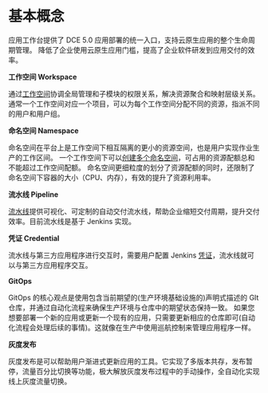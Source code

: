 # 基本概念

应用工作台提供了 DCE 5.0 应用部署的统一入口，支持云原生应用的整个生命周期管理。
降低了企业使用云原生应用门槛，提高了企业软件研发到应用交付的效率。

**工作空间 Workspace**

通过[工作空间](../../ghippo/04UserGuide/02Workspace/ws-folder.md)协调全局管理和子模块的权限关系，解决资源聚合和映射层级关系。
通常一个工作空间对应一个项目，可以为每个工作空间分配不同的资源，指派不同的用户和用户组。

**命名空间 Namespace**

命名空间在平台上是工作空间下相互隔离的更小的资源空间，也是用户实现作业生产的工作区间。
一个工作空间下可以[创建多个命名空间](../../kpanda/07UserGuide/Namespaces/createns.md)，可占用的资源配额总和不能超过工作空间配额。
命名空间更细粒度的划分了资源配额的同时，还限制了命名空间下容器的大小（CPU、内存），有效的提升了资源利用率。

**流水线 Pipeline**

[流水线](../02QuickStart/deploypipline.md)提供可视化、可定制的自动交付流水线，帮助企业缩短交付周期，提升交付效率。目前流水线是基于 Jenkins 实现。

**凭证 Credential**

流水线与第三方应用程序进行交互时，需要用户配置 Jenkins [凭证](../03UserGuide/Pipeline/Credential.md)，流水线就可以与第三方应用程序交互。

**GitOps**

GitOps 的核心观点是使用包含当前期望的(生产环境基础设施的)声明式描述的 GIt 仓库，并通过自动化流程来确保生产环境与仓库中的期望状态保持一致。
如果您想要部署一个新的应用或更新一个现有的应用，只需要更新相应的仓库即可(自动化流程会处理后续的事情)。这就像在生产中使用巡航控制来管理应用程序一样。

**灰度发布**

灰度发布是可以帮助用户渐进式更新应用的工具。它实现了多版本共存，发布暂停，流量百分比切换等功能，极大解放灰度发布过程中的手动操作，全自动化实现线上灰度流量切换。
